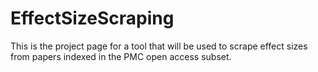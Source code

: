 # EffectSizeScraping
This is the project page for a tool that will be used to scrape effect sizes from papers indexed in the PMC open access subset. 
